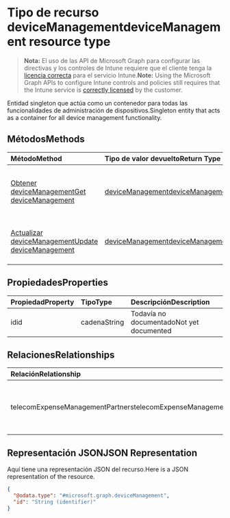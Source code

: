 # <a name="devicemanagement-resource-type"></a><span data-ttu-id="67c97-101">Tipo de recurso deviceManagement</span><span class="sxs-lookup"><span data-stu-id="67c97-101">deviceManagement resource type</span></span>

> <span data-ttu-id="67c97-102">**Nota:** El uso de las API de Microsoft Graph para configurar las directivas y los controles de Intune requiere que el cliente tenga la [licencia correcta](https://go.microsoft.com/fwlink/?linkid=839381) para el servicio Intune.</span><span class="sxs-lookup"><span data-stu-id="67c97-102">**Note:** Using the Microsoft Graph APIs to configure Intune controls and policies still requires that the Intune service is [correctly licensed](https://go.microsoft.com/fwlink/?linkid=839381) by the customer.</span></span>

<span data-ttu-id="67c97-103">Entidad singleton que actúa como un contenedor para todas las funcionalidades de administración de dispositivos.</span><span class="sxs-lookup"><span data-stu-id="67c97-103">Singleton entity that acts as a container for all device management functionality.</span></span>
## <a name="methods"></a><span data-ttu-id="67c97-104">Métodos</span><span class="sxs-lookup"><span data-stu-id="67c97-104">Methods</span></span>
|<span data-ttu-id="67c97-105">Método</span><span class="sxs-lookup"><span data-stu-id="67c97-105">Method</span></span>|<span data-ttu-id="67c97-106">Tipo de valor devuelto</span><span class="sxs-lookup"><span data-stu-id="67c97-106">Return Type</span></span>|<span data-ttu-id="67c97-107">Descripción</span><span class="sxs-lookup"><span data-stu-id="67c97-107">Description</span></span>|
|:---|:---|:---|
|[<span data-ttu-id="67c97-108">Obtener deviceManagement</span><span class="sxs-lookup"><span data-stu-id="67c97-108">Get deviceManagement</span></span>](../api/intune_tem_devicemanagement_get.md)|[<span data-ttu-id="67c97-109">deviceManagement</span><span class="sxs-lookup"><span data-stu-id="67c97-109">deviceManagement</span></span>](../resources/intune_tem_devicemanagement.md)|<span data-ttu-id="67c97-110">Lea las propiedades y las relaciones del objeto [deviceManagement](../resources/intune_tem_devicemanagement.md).</span><span class="sxs-lookup"><span data-stu-id="67c97-110">Read properties and relationships of [plannerTaskDetails](../resources/intune_tem_devicemanagement.md) object.</span></span>|
|[<span data-ttu-id="67c97-111">Actualizar deviceManagement</span><span class="sxs-lookup"><span data-stu-id="67c97-111">Update deviceManagement</span></span>](../api/intune_tem_devicemanagement_update.md)|[<span data-ttu-id="67c97-112">deviceManagement</span><span class="sxs-lookup"><span data-stu-id="67c97-112">deviceManagement</span></span>](../resources/intune_tem_devicemanagement.md)|<span data-ttu-id="67c97-113">Actualice las propiedades de un objeto [deviceManagement](../resources/intune_tem_devicemanagement.md).</span><span class="sxs-lookup"><span data-stu-id="67c97-113">Update the properties of a [calendar](../resources/intune_tem_devicemanagement.md) object.</span></span>|

## <a name="properties"></a><span data-ttu-id="67c97-114">Propiedades</span><span class="sxs-lookup"><span data-stu-id="67c97-114">Properties</span></span>
|<span data-ttu-id="67c97-115">Propiedad</span><span class="sxs-lookup"><span data-stu-id="67c97-115">Property</span></span>|<span data-ttu-id="67c97-116">Tipo</span><span class="sxs-lookup"><span data-stu-id="67c97-116">Type</span></span>|<span data-ttu-id="67c97-117">Descripción</span><span class="sxs-lookup"><span data-stu-id="67c97-117">Description</span></span>|
|:---|:---|:---|
|<span data-ttu-id="67c97-118">id</span><span class="sxs-lookup"><span data-stu-id="67c97-118">id</span></span>|<span data-ttu-id="67c97-119">cadena</span><span class="sxs-lookup"><span data-stu-id="67c97-119">String</span></span>|<span data-ttu-id="67c97-120">Todavía no documentado</span><span class="sxs-lookup"><span data-stu-id="67c97-120">Not yet documented</span></span>|

## <a name="relationships"></a><span data-ttu-id="67c97-121">Relaciones</span><span class="sxs-lookup"><span data-stu-id="67c97-121">Relationships</span></span>
|<span data-ttu-id="67c97-122">Relación</span><span class="sxs-lookup"><span data-stu-id="67c97-122">Relationship</span></span>|<span data-ttu-id="67c97-123">Tipo</span><span class="sxs-lookup"><span data-stu-id="67c97-123">Type</span></span>|<span data-ttu-id="67c97-124">Descripción</span><span class="sxs-lookup"><span data-stu-id="67c97-124">Description</span></span>|
|:---|:---|:---|
|<span data-ttu-id="67c97-125">telecomExpenseManagementPartners</span><span class="sxs-lookup"><span data-stu-id="67c97-125">telecomExpenseManagementPartners</span></span>|<span data-ttu-id="67c97-126">Colección [telecomExpenseManagementPartner](../resources/intune_tem_telecomexpensemanagementpartner.md)</span><span class="sxs-lookup"><span data-stu-id="67c97-126">[telecomExpenseManagementPartner](../resources/intune_tem_telecomexpensemanagementpartner.md) collection</span></span>|<span data-ttu-id="67c97-127">El partner de administración de gastos de telecomunicaciones.</span><span class="sxs-lookup"><span data-stu-id="67c97-127">The telecom expense management partners.</span></span>|

## <a name="json-representation"></a><span data-ttu-id="67c97-128">Representación JSON</span><span class="sxs-lookup"><span data-stu-id="67c97-128">JSON Representation</span></span>
<span data-ttu-id="67c97-129">Aquí tiene una representación JSON del recurso.</span><span class="sxs-lookup"><span data-stu-id="67c97-129">Here is a JSON representation of the resource.</span></span>
<!-- {
  "blockType": "resource",
  "keyProperty": "id",
  "@odata.type": "microsoft.graph.deviceManagement"
}
-->
``` json
{
  "@odata.type": "#microsoft.graph.deviceManagement",
  "id": "String (identifier)"
}
```



